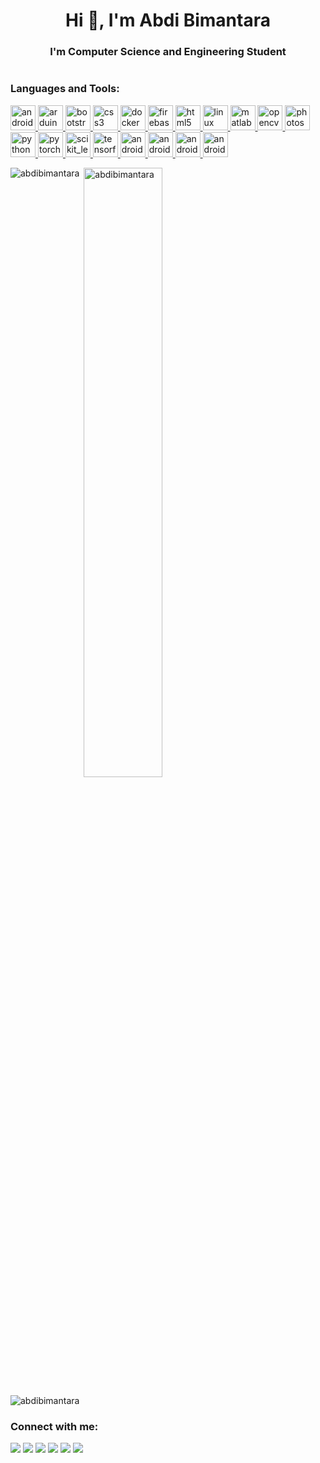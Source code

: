 <h1 align="center">Hi 👋, I'm Abdi Bimantara</h1>
<h3 align="center">I'm Computer Science and Engineering Student</h3>

<p align="left"> <a href="https://twitter.com/" target="blank"><img src="https://img.shields.io/twitter/follow/?logo=twitter&style=for-the-badge" alt="" /></a> </p>

<h3 align="left">Languages and Tools:</h3>
<p align="left"> <a href="https://developer.android.com" target="_blank"> <img src="https://www.vectorlogo.zone/logos/android/android-official.svg" alt="android" width="40" height="40"/> </a> <a href="https://www.arduino.cc/" target="_blank"> <img src="https://cdn.worldvectorlogo.com/logos/arduino-1.svg" alt="arduino" width="40" height="40"/> </a> <a href="https://getbootstrap.com" target="_blank"> <img src="https://www.vectorlogo.zone/logos/getbootstrap/getbootstrap-icon.svg" alt="bootstrap" width="40" height="40"/> </a> <a href="https://www.w3schools.com/css/" target="_blank"> <img src="https://www.flaticon.com/svg/static/icons/svg/732/732190.svg" alt="css3" width="40" height="40"/> </a> <a href="https://www.docker.com/" target="_blank"> <img src="https://www.vectorlogo.zone/logos/docker/docker-icon.svg" alt="docker" width="40" height="40"/> </a> <a href="https://firebase.google.com/" target="_blank"> <img src="https://www.vectorlogo.zone/logos/firebase/firebase-icon.svg" alt="firebase" width="40" height="40"/> </a> <a href="https://www.w3.org/html/" target="_blank"> <img src="https://www.vectorlogo.zone/logos/w3_html5/w3_html5-icon.svg" alt="html5" width="40" height="40"/> </a> <a href="https://www.linux.org/" target="_blank"> <img src="https://www.vectorlogo.zone/logos/linux/linux-icon.svg" alt="linux" width="40" height="40"/> </a> <a href="https://www.mathworks.com/" target="_blank"> <img src="
![matlab](https://user-images.githubusercontent.com/43168046/122156641-96c5ec80-ce93-11eb-8c46-6a8414b86e66.PNG)
" alt="matlab" width="40" height="40"/> </a> <a href="https://opencv.org/" target="_blank"> <img src="https://www.vectorlogo.zone/logos/opencv/opencv-icon.svg" alt="opencv" width="40" height="40"/> </a> <a href="https://www.photoshop.com/en" target="_blank"> <img src="https://www.flaticon.com/svg/static/icons/svg/888/888872.svg" alt="photoshop" width="40" height="40"/> </a> <a href="https://www.python.org" target="_blank"> <img src="https://www.vectorlogo.zone/logos/python/python-icon.svg" alt="python" width="40" height="40"/> </a> <a href="https://pytorch.org/" target="_blank"> <img src="https://www.vectorlogo.zone/logos/pytorch/pytorch-icon.svg" alt="pytorch" width="40" height="40"/> </a> <a href="https://scikit-learn.org/" target="_blank"> <img src="https://upload.wikimedia.org/wikipedia/commons/0/05/Scikit_learn_logo_small.svg" alt="scikit_learn" width="40" height="40"/> </a> <a href="https://www.tensorflow.org" target="_blank"> <img src="https://www.vectorlogo.zone/logos/tensorflow/tensorflow-icon.svg" alt="tensorflow" width="40" height="40"/> </a> <a href="https://code.visualstudio.com" target="_blank"> <img src="https://www.flaticon.com/svg/static/icons/svg/906/906324.svg" alt="android" width="40" height="40"/> </a><a href="https://www.wireshark.org/"target="_blank"> <img src="https://www.vectorlogo.zone/logos/wireshark/wireshark-icon.svg" alt="android" width="40" height="40"/> </a></a><a href="https://duckduckgo.com/" target="_blank"> <img src="https://www.vectorlogo.zone/logos/duckduckgo/duckduckgo-icon.svg" alt="android" width="40" height="40"/> </a><a href="https://www.torproject.org/" target="_blank"> <img src="https://www.vectorlogo.zone/logos/torproject/torproject-icon.svg" alt="android" width="40" height="40"/> </a></p>

<p><img align="left" src="https://github-readme-stats.vercel.app/api/top-langs?username=abdibimantara&show_icons=true&locale=en&layout=compact" alt="abdibimantara"/></p>

<p>&nbsp;<img align="center" src="https://github-readme-stats.vercel.app/api?username=abdibimantara&show_icons=true&locale=en" alt="abdibimantara"  width="50%" /></p>

<p><img align="center" src="https://github-readme-streak-stats.herokuapp.com/?user=abdibimantara&" alt="abdibimantara" /></p>


<h3 align="left">Connect with me:</h3>
<p>
    <a href="https://abim03.wordpress.com/" target="blank"><img src="https://img.shields.io/badge/Wesbite-Abim03.Wrodpress-orange" /></a>
    <a href="https://medium.com/@abdibimantara" target="blank"><img src="https://img.shields.io/badge/-Abdi%20Bimantara-black?style=flat&logo=Medium" /></a>
    <a href="https://www.linkedin.com/in/abdi-bimantara-990a84149/" target="blank"><img src="https://img.shields.io/badge/-Abdi%20Bimantara-blue?style=flat&logo=linkedin" /></a>
    <a href="https://web.facebook.com/profile.php?id=100017517425476" target="blank"><img src="https://img.shields.io/badge/-Abdi%20Bimantara-black?ystyle=flat&logo=Facebook" /></a>
    <a href="https://ubuntu.com/" target="blank"><img src="https://img.shields.io/badge/-Ubuntu-orange?style=flat&logo=Linux" /></a>
    <a href="https://tryhackme.com/p/abdibimantara" target="blank"><img src="https://img.shields.io/badge/-TryHackMe-black" /></a>
</p>
